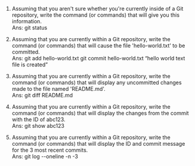 
1. Assuming that you aren't sure whether you're currently inside of a Git repository, write the command (or commands) that will give you this information.  
Ans: git status  

2. Assuming that you are currently within a Git repository, write the command (or commands) that will cause the file 'hello-world.txt' to be committed.  
Ans: git add hello-world.txt
     git commit hello-world.txt “hello world text file is created”

3. Assuming that you are currently within a Git repository, write the command (or commands) that will display any uncommitted changes made to the file named 'README.md'.  
Ans: git diff README.md

4. Assuming that you are currently within a Git repository, write the command (or commands) that will display the changes from the commit with the ID of abc123.  
Ans: git show abc123

5. Assuming that you are currently within a Git repository, write the command (or commands) that will display the ID and commit message for the 3 most recent commits.  
Ans: git log --oneline -n -3